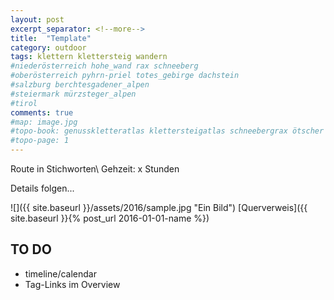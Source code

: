 ```yaml
---
layout: post
excerpt_separator: <!--more-->
title:  "Template"
category: outdoor
tags: klettern klettersteig wandern
#niederösterreich hohe_wand rax schneeberg
#oberösterreich pyhrn-priel totes_gebirge dachstein
#salzburg berchtesgadener_alpen
#steiermark mürzsteger_alpen
#tirol
comments: true
#map: image.jpg
#topo-book: genusskletteratlas klettersteigatlas schneebergrax ötscher csaba_wienerhausberge
#topo-page: 1
---
```

Route in Stichworten\\
Gehzeit: x Stunden

<!--more-->

Details folgen...

![]({{ site.baseurl }}/assets/2016/sample.jpg "Ein Bild")
[Querverweis]({{ site.baseurl }}{% post_url 2016-01-01-name %})


## TO DO

* timeline/calendar
* Tag-Links im Overview
